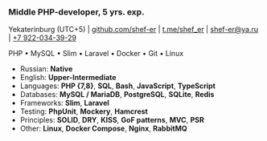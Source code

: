 ### Middle PHP-developer, 5 yrs. exp.

Yekaterinburg (UTC+5) | [github.com/shef-er](https://github.com/shef-er) | [t.me/shef_er](https://t.me/shef_er) | [shef-er@ya.ru](mailto:shef-er@ya.ru) | [+7 922-034-39-29](tel:+79220343929)  

PHP • MySQL • Slim • Laravel • Docker • Git • Linux

* Russian: **Native**
* English: **Upper-Intermediate**
* Languages: **PHP {7,8}**, **SQL**, **Bash**, **JavaScript**, **TypeScript**
* Databases: **MySQL / MariaDB**, **PostgreSQL**, **SQLite**, **Redis**
* Frameworks: **Slim**, **Laravel**
* Testing: **PhpUnit**, **Mockery**, **Hamcrest**
* Principles: **SOLID**, **DRY**, **KISS**, **GoF patterns**, **MVC**, **PSR**
* Other: **Linux**, **Docker Compose**, **Nginx**, **RabbitMQ**

